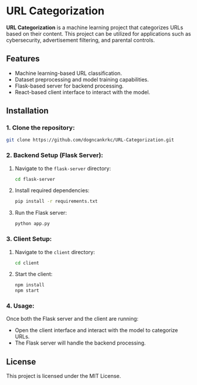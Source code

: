 
# URL Categorization

**URL Categorization** is a machine learning project that categorizes URLs based on their content. This project can be utilized for applications such as cybersecurity, advertisement filtering, and parental controls.

## Features
- Machine learning-based URL classification.
- Dataset preprocessing and model training capabilities.
- Flask-based server for backend processing.
- React-based client interface to interact with the model.

## Installation

### 1. Clone the repository:
   ```bash
   git clone https://github.com/dogncankrkc/URL-Categorization.git
   ```

### 2. Backend Setup (Flask Server):
1. Navigate to the `flask-server` directory:
   ```bash
   cd flask-server
   ```
2. Install required dependencies:
   ```bash
   pip install -r requirements.txt
   ```
3. Run the Flask server:
   ```bash
   python app.py
   ```

### 3. Client Setup:
1. Navigate to the `client` directory:
   ```bash
   cd client
   ```
2. Start the client:
   ```bash
   npm install
   npm start
   ```

### 4. Usage:
Once both the Flask server and the client are running:
- Open the client interface and interact with the model to categorize URLs.
- The Flask server will handle the backend processing.

## License
This project is licensed under the MIT License.
